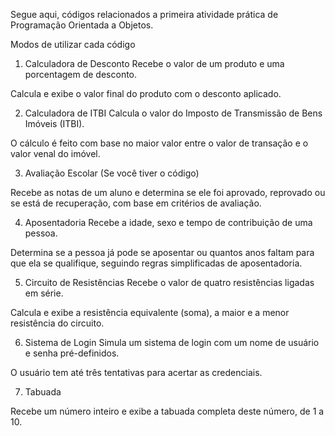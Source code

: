 Segue aqui, códigos relacionados a primeira atividade prática de Programação Orientada a Objetos.

Modos de utilizar cada código

1. Calculadora de Desconto
Recebe o valor de um produto e uma porcentagem de desconto.

Calcula e exibe o valor final do produto com o desconto aplicado.

2. Calculadora de ITBI
Calcula o valor do Imposto de Transmissão de Bens Imóveis (ITBI).

O cálculo é feito com base no maior valor entre o valor de transação e o valor venal do imóvel.

3. Avaliação Escolar
(Se você tiver o código)

Recebe as notas de um aluno e determina se ele foi aprovado, reprovado ou se está de recuperação, com base em critérios de avaliação.

4. Aposentadoria
Recebe a idade, sexo e tempo de contribuição de uma pessoa.

Determina se a pessoa já pode se aposentar ou quantos anos faltam para que ela se qualifique, seguindo regras simplificadas de aposentadoria.

5. Circuito de Resistências
Recebe o valor de quatro resistências ligadas em série.

Calcula e exibe a resistência equivalente (soma), a maior e a menor resistência do circuito.

6. Sistema de Login
Simula um sistema de login com um nome de usuário e senha pré-definidos.

O usuário tem até três tentativas para acertar as credenciais.

7. Tabuada

Recebe um número inteiro e exibe a tabuada completa deste número, de 1 a 10.